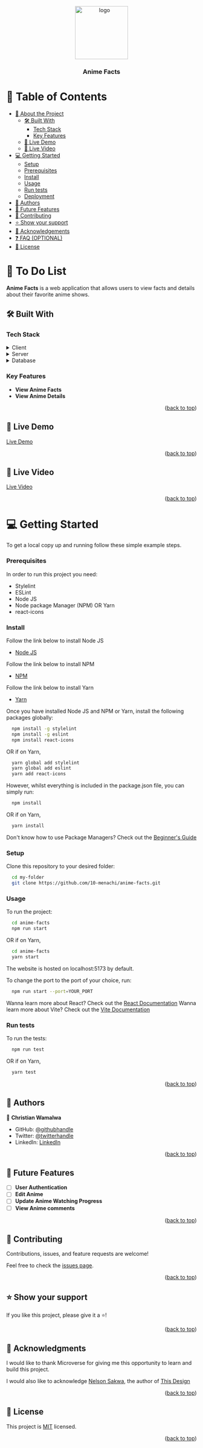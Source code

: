 <a name="readme-top"></a>

<div align="center">
  <img src="logo.webp" alt="logo" width="140"  height="auto" />
  <br/>

  <h3><b>Anime Facts</b></h3>

</div>

<!-- TABLE OF CONTENTS -->

# 📗 Table of Contents

- [📖 About the Project](#about-project)
  - [🛠 Built With](#built-with)
    - [Tech Stack](#tech-stack)
    - [Key Features](#key-features)
  - [🚀 Live Demo](#live-demo)
  - [🚀 Live Video](#live-video)
- [💻 Getting Started](#getting-started)
  - [Setup](#setup)
  - [Prerequisites](#prerequisites)
  - [Install](#install)
  - [Usage](#usage)
  - [Run tests](#run-tests)
  - [Deployment](#deployment)
- [👥 Authors](#authors)
- [🔭 Future Features](#future-features)
- [🤝 Contributing](#contributing)
- [⭐️ Show your support](#support)
- [🙏 Acknowledgements](#acknowledgements)
- [❓ FAQ (OPTIONAL)](#faq)
- [📝 License](#license)

<!-- PROJECT DESCRIPTION -->

# 📖 To Do List <a name="about-project"></a>

**Anime Facts** is a web application that allows users to view facts and details about their favorite anime shows.

## 🛠 Built With <a name="built-with"></a>

### Tech Stack <a name="tech-stack"></a>

<details>
  <summary>Client</summary>
  <ul>
    <li><a href="https://reactjs.org">React JS</a></li>
  </ul>
</details>

<details>
  <summary>Server</summary>
  No server-side technologies were used for this project.
</details>

<details>
<summary>Database</summary>
  No database was used for this project.
</details>

<!-- Features -->

### Key Features <a name="key-features"></a>

- **View Anime Facts**
- **View Anime Details**

<p align="right">(<a href="#readme-top">back to top</a>)</p>

<!-- LIVE DEMO -->

## 🚀 Live Demo <a name="live-demo"></a>

[Live Demo](https://silver-crisp-2f216f.netlify.app/)

<p align="right">(<a href="#readme-top">back to top</a>)</p>

<!-- LIVE VIDEO -->

## 🚀 Live Video <a name="live-video"></a>

[Live Video](https://www.loom.com/share/ba2e2cc78f3a415c9623c4d15575a463?sid=48aafada-ba3c-44f8-9506-a96db9bde667)

<p align="right">(<a href="#readme-top">back to top</a>)</p>

<!-- GETTING STARTED -->

# 💻 Getting Started <a name="getting-started"></a>

To get a local copy up and running follow these simple example steps.

### Prerequisites

In order to run this project you need:

- Stylelint
- ESLint
- Node JS
- Node package Manager (NPM) OR Yarn
- react-icons

### Install

Follow the link below to install Node JS

- [Node JS](https://nodejs.org/en/)

Follow the link below to install NPM

- [NPM](https://docs.npmjs.com/downloading-and-installing-node-js-and-npm)

Follow the link below to install Yarn

- [Yarn](https://classic.yarnpkg.com/en/docs/install/#windows-stable)

Once you have installed Node JS and NPM or Yarn, install the following packages globally:

```sh
  npm install -g stylelint
  npm install -g eslint
  npm install react-icons
```

OR if on Yarn,

```sh
  yarn global add stylelint
  yarn global add eslint
  yarn add react-icons
```

However, whilst everything is included in the package.json file, you can simply run:

```sh
  npm install
```

OR if on Yarn,

```sh
  yarn install
```

Don't know how to use Package Managers? Check out the [Beginner's Guide](https://www.sitepoint.com/yarn-vs-npm/)

### Setup

Clone this repository to your desired folder:

```sh
  cd my-folder
  git clone https://github.com/10-menachi/anime-facts.git
```

### Usage

To run the project:

```sh
  cd anime-facts
  npm run start
```

OR if on Yarn,

```sh
  cd anime-facts
  yarn start
```

The website is hosted on localhost:5173 by default. <br />

To change the port to the port of your choice, run:

```sh
  npm run start --port=YOUR_PORT
```

Wanna learn more about React? Check out the [React Documentation](https://reactjs.org/docs/getting-started.html)
Wanna learn more about Vite? Check out the [Vite Documentation](https://vitejs.dev/guide/)

### Run tests

To run the tests:

```sh
  npm run test
```

OR if on Yarn,

```sh
  yarn test
```

<p align="right">(<a href="#readme-top">back to top</a>)</p>

<!-- AUTHORS -->

## 👥 Authors <a name="authors"></a>

👤 **Christian Wamalwa**

- GitHub: [@githubhandle](https://github.com/10-menachi)
- Twitter: [@twitterhandle](https://twitter.com/christian_timbe)
- LinkedIn: [LinkedIn](https://linkedin.com/in/chris-droid)

<p align="right">(<a href="#readme-top">back to top</a>)</p>

<!-- FUTURE FEATURES -->

## 🔭 Future Features <a name="future-features"></a>

- [ ] **User Authentication**
- [ ] **Edit Anime**
- [ ] **Update Anime Watching Progress**
- [ ] **View Anime comments**

<p align="right">(<a href="#readme-top">back to top</a>)</p>

<!-- CONTRIBUTING -->

## 🤝 Contributing <a name="contributing"></a>

Contributions, issues, and feature requests are welcome!

Feel free to check the [issues page](../../issues/).

<p align="right">(<a href="#readme-top">back to top</a>)</p>

<!-- SUPPORT -->

## ⭐️ Show your support <a name="support"></a>

If you like this project, please give it a ⭐️!

<p align="right">(<a href="#readme-top">back to top</a>)</p>

<!-- ACKNOWLEDGEMENTS -->

## 🙏 Acknowledgments <a name="acknowledgements"></a>

I would like to thank Microverse for giving me this opportunity to learn and build this project.

I would also like to acknowledge [Nelson Sakwa](https://www.behance.net/sakwadesignstudio), the author
of [This Design](https://www.behance.net/gallery/31579789/Ballhead-App-(Free-PSDs))

<p align="right">(<a href="#readme-top">back to top</a>)</p>

<!-- LICENSE -->

## 📝 License <a name="license"></a>

This project is [MIT](./LICENSE) licensed.

<p align="right">(<a href="#readme-top">back to top</a>)</p>

